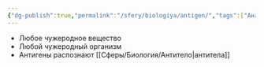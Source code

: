 ```yaml
---
{"dg-publish":true,"permalink":"/sfery/biologiya/antigen/","tags":["Анатомия"]}
---
```


- Любое чужеродное вещество
- Любой чужеродный организм
- Антигены распознают [[Сферы/Биология/Антитело\|антитела]]